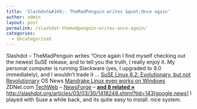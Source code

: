 ```yaml
---
title: 'Slashdot&#160;- TheMadPenguin writes &quot;Once again'
author: admin
layout: post
permalink: /slashdot-themadpenguin-writes-once-again/
categories:
  - Uncategorized
---
```

Slashdot &#8211; TheMadPenguin writes &#8220;Once again I find myself checking out the newest SuSE release, and to tell you the truth, I really enjoy it. My personal computer is running Slackware (yes, I upgraded to 9.0 immediately), and I wouldn&#8217;t trade it &#8230; [SuSE Linux 8.2: Evolutionary, but not Revolutionary][1] OS News [Mandrake Linux even works on Windows][2] ZDNet.com [TechWeb][3] &#8211; [NewsForge][4] &#8211; [**and 8 related &#187;**][5] <http://slashdot.org/articles/03/03/30/1418248.shtml?tid=143>[[google news]][6] I played with Suse a while back, and its qutie easy to install. nice system.

 [1]: http://www.osnews.com/story.php?news_id=3163
 [2]: http://zdnet.com.com/2100-1104-994429.html
 [3]: http://www.techweb.com/wire/story/TWB20030328S0002
 [4]: http://newsvac.newsforge.com/newsvac/03/03/29/0145247.shtml?tid=23
 [5]: http://news.google.com/news?num=30&hl=en&ie=UTF-8&q=cluster:zdnet%2ecom%2ecom%2f2100%2d1104%2d994429%2ehtml
 [6]: http://news.google.com